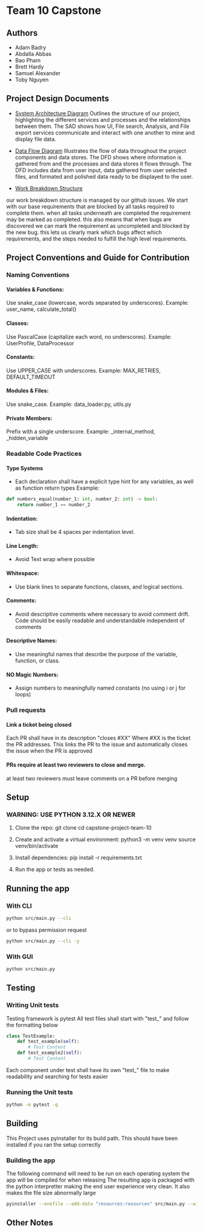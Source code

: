 # Team 10 Capstone
## Authors

- Adam Badry
- Abdalla Abbas
- Bao Pham
- Brett Hardy
- Samuel Alexander
- Toby Nguyen

## Project Design Documents
- [System Architecture Diagram](docs/System%20Architecture%20Diagram.pdf)
Outlines the structure of our project, highlighting the different services and processes and the relationships between them. The SAD shows how UI, File search, Analysis, and File export services communicate and interact with one another to mine and display file data.
- [Data Flow Diagram](docs/Data%20Flow%20Diagram.pdf) Illustrates the flow of data throughout the project components and data stores. The DFD shows where information is gathered from and the processes and data stores it flows through. The DFD includes data from user input, data gathered from user selected files, and formated and polished data ready to be displayed to the user.

- [Work Breakdown Structure](docs/Work%20Breakdown%20Structure.md)

our work breakdown structure is managed by our github issues. We start with our base requirements that are blocked by all tasks required to complete them. when all tasks underneath are completed the requirement may be marked as completed. this also means that when bugs are discovered we can mark the requirement as uncompleted and blocked by the new bug. this lets us clearly mark which bugs affect which requirements, and the steps needed to fulfill the high level requirements. 

## Project Conventions and Guide for Contribution

### Naming Conventions

#### Variables & Functions:
Use snake_case (lowercase, words separated by underscores).
Example: user_name, calculate_total()

#### Classes:
Use PascalCase (capitalize each word, no underscores).
Example: UserProfile, DataProcessor

#### Constants:
Use UPPER_CASE with underscores.
Example: MAX_RETRIES, DEFAULT_TIMEOUT

#### Modules & Files:
Use snake_case.
Example: data_loader.py, utils.py

#### Private Members:
Prefix with a single underscore.
Example: _internal_method, _hidden_variable

### Readable Code Practices

#### Type Systems

- Each declaration shall have a explicit type hint for any variables, as well as function return types 
Example:
```python
def numbers_equal(number_1: int, number_2: int) -> bool:
    return number_1 == number_2
```

#### Indentation:
- Tab size shall be 4 spaces per indentation level.

#### Line Length:
- Avoid Text wrap where possible

#### Whitespace:
- Use blank lines to separate functions, classes, and logical sections.

#### Comments:
- Avoid descriptive comments where necessary to avoid comment drift. 
    Code should be easily readable and understandable independent of comments

#### Descriptive Names:
- Use meaningful names that describe the purpose of the variable, function, or class.

#### NO Magic Numbers:
- Assign numbers to meaningfully named constants (no using i or j for loops)

### Pull requests

#### Link a ticket being closed
Each PR shall have in its description "closes #XX" Where #XX is the ticket the PR addresses.
This links the PR to the issue and automatically closes the issue when the PR is approved

#### PRs require at least two reviewers to close and merge. 
at least two reviewers must leave comments on a PR before merging

## Setup

### WARNING: USE PYTHON 3.12.X OR NEWER
1. Clone the repo:
   git clone <repo-url>
   cd capstone-project-team-10

2. Create and activate a virtual environment:
   python3 -m venv venv
   source venv/bin/activate

3. Install dependencies:
   pip install -r requirements.txt

4. Run the app or tests as needed.

## Running the app

### With CLI
``` sh
python src/main.py --cli 

``` 
or to bypass permission request
``` sh
python src/main.py --cli -y

``` 

### With GUI

``` sh
python src/main.py

``` 
## Testing

### Writing Unit tests
Testing framework is pytest
All test files shall start with "test_"
and follow the formatting below

```python
class TestExample:
    def test_example(self):
        # Test Content
    def test_example2(self):
        # Test Content
```

Each component under test shall have its own "test_" file to make readability and searching for tests easier

### Running the Unit tests

```sh
python -m pytest -q
```

## Building

This Project uses pyinstaller for its build path. This should have been installed if you ran the setup correctly

### Building the app

The following command will need to be run on each operating system the app will be compiled for when releasing
The resulting app is packaged with the python interpretter making the end user experience very clean. It also makes the file size abnormally large

```sh
pyinstaller --onefile --add-data "resources:resources" src/main.py --windowed

```


## Other Notes
